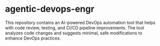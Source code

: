 # agentic-devops-engr

This repository contains an AI-powered DevOps automation tool that helps with code review, testing, and CI/CD pipeline improvements. The tool analyzes code changes and suggests minimal, safe modifications to enhance DevOps practices.